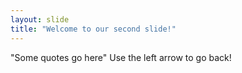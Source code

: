 ```yaml
---
layout: slide
title: "Welcome to our second slide!"
---
```

"Some quotes go here"
Use the left arrow to go back!
